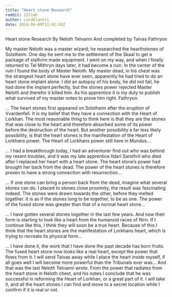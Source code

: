 ```yaml
---
title: "Heart stone Research"
reddit: 22llmh
author: LordElantri
date: 2014-04-09T11:42:43Z
---
```


Heart stone Research By Neloth Telvanni And completed by Talvas Fathryon

My master Neloth was a master wizard; he researched the hearthstones of Solstheim. One day he sent me to the settlement of the Skaal to get a package of stalhrim made equipment. I went on my way, and when I finally returned to Tel Mithryn days later, it had become a ruin. In the center of the ruin I found the body of Master Neloth. My master dead, in his chest was the strangest heart stone have ever seen, apparently he had tried to do an heart stone implant alone. I did an autopsy of his body, he did not fail, he had done the implant perfectly, but the stones power rejected Master Neloth and therefor it killed him. As his apprentice it is my duty to publish what survived of my master notes to prove him right. Fathryon.

… The heart stones first appeared on Solstheim after the eruption of Vvardenfell. It is my belief that they have a connection with the Heart of Lorkhan. The most reasonable thing to think here is that they are the stones that was close to the heart and therefore absorbed some of its power before the destruction of the heart. But another possibility a far less likely possibility, is that the heart stones is the manifestation of the Heart of Lorkhans power. The Heart of Lorkhans power still here in Mundus…

… I had a breakthrough today, I had an adventurer find out who was behind my resent troubles, and it was my late apprentice Ildari Sarothril who died after I replaced her heart with a heart stone. The heart stone’s power had brought her back from the dead. The power of the heart stones is therefore proven to have a strong connection with resurrection...

… If one stone can bring a person back from the dead, imagine what several stones can do. I placed to stones close proximity, the result was fascinating indeed. The stones were drawn towards the other, before they melted together. It is as if the stones long to be together, to be as one. The power of the fused stone was greater than that of a normal heart stone…

… I have gotten several stones together in the last few years. And now their form is starting to look like a heart from the humanoid races of Nirn. If I continue like this, I think they will soon be a true heart. Because of this I think that the heart stones are the manifestation of Lorkhans heart, which is trying to recreate its physical form…

… I have done it, the work that I have done the past decade has born fruits. The fused heart stone now looks like a real heart, except the power that flows from it. I will send Talvas away while I place the heart inside myself, if all goes well I will become more powerful than the Tribunals ever was... And that was the last Neloth Telvanni wrote. From the power that radiates from the heart stone in Neloth chest, and his notes I conclude that he was successful in reforming the Heart of Lorkhan, or a great part of it. I will take it, and all the heart stones I can find and move to a secret location while I confirm if it is real or not.

